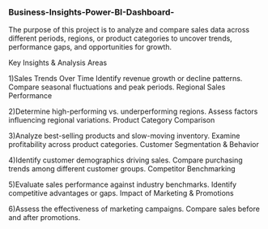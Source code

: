 ### Business-Insights-Power-BI-Dashboard-
The purpose of this project is to analyze and compare sales data across different periods, regions, or product categories to uncover trends, performance gaps, and opportunities for growth.

Key Insights & Analysis Areas

1)Sales Trends Over Time
  Identify revenue growth or decline patterns.
  Compare seasonal fluctuations and peak periods.
  Regional Sales Performance

2)Determine high-performing vs. underperforming regions.
  Assess factors influencing regional variations.
  Product Category Comparison

3)Analyze best-selling products and slow-moving inventory.
  Examine profitability across product categories.
  Customer Segmentation & Behavior

4)Identify customer demographics driving sales.
  Compare purchasing trends among different customer groups.
  Competitor Benchmarking

5)Evaluate sales performance against industry benchmarks.
  Identify competitive advantages or gaps.
  Impact of Marketing & Promotions

6)Assess the effectiveness of marketing campaigns.
  Compare sales before and after promotions.
